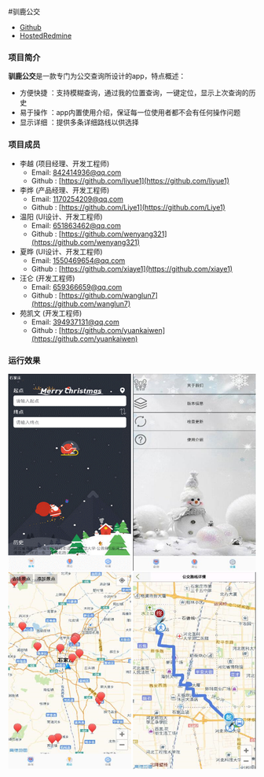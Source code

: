 #驯鹿公交

* [Github](https://github.com/liyue1/BusSearch) 
* [HostedRedmine](http://www.hostedredmine.com/projects/java_bussearch/wiki)

### 项目简介

**驯鹿公交**是一款专门为公交查询所设计的app，特点概述：

* 方便快捷 ：支持模糊查询，通过我的位置查询，一键定位，显示上次查询的历史
* 易于操作 ：app内置使用介绍，保证每一位使用者都不会有任何操作问题
* 显示详细 ：提供多条详细路线以供选择

### 项目成员

* 李越 (项目经理、开发工程师) 
    * Email: <842414936@qq.com>
    * Github : [https://github.com/liyue1](https://github.com/liyue1)
* 李烨 (产品经理、开发工程师)
    * Email: <1170254209@qq.com>
    * Github : [https://github.com/Liye1](https://github.com/Liye1)
* 温阳 (UI设计、开发工程师)
    * Email: <651863462@qq.com>
    * Github : [https://github.com/wenyang321](https://github.com/wenyang321)
* 夏晔 (UI设计、开发工程师)
    * Email: <1550469654@qq.com>
    * Github : [https://github.com/xiaye1](https://github.com/xiaye1)
* 汪仑 (开发工程师) 
    * Email: <659366659@qq.com>
    * Github : [https://github.com/wanglun7](https://github.com/wanglun7)
* 苑凯文 (开发工程师)
    * Email: <394937131@qq.com>
    * Github : [https://github.com/yuankaiwen](https://github.com/yuankaiwen)
	
### 运行效果
<img src="../../image/驯鹿公交/1.png" width=250 height=400 />
<img src="../../image/驯鹿公交/2.png" width=250 height=400 />

<img src="../../image/驯鹿公交/3.png" width=250 height=400 />
<img src="../../image/驯鹿公交/4.png" width=250 height=400 />

